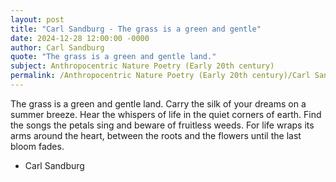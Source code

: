 ```yaml
---
layout: post
title: "Carl Sandburg - The grass is a green and gentle"
date: 2024-12-28 12:00:00 -0000
author: Carl Sandburg
quote: "The grass is a green and gentle land."
subject: Anthropocentric Nature Poetry (Early 20th century)
permalink: /Anthropocentric Nature Poetry (Early 20th century)/Carl Sandburg/Carl Sandburg - The grass is a green and gentle
---
```


The grass is a green and gentle land.
Carry the silk of your dreams
on a summer breeze.
Hear the whispers of life
in the quiet corners of earth.
Find the songs the petals sing
and beware of fruitless weeds.
For life wraps its arms around the heart,
between the roots and the flowers
until the last bloom fades.

- Carl Sandburg
